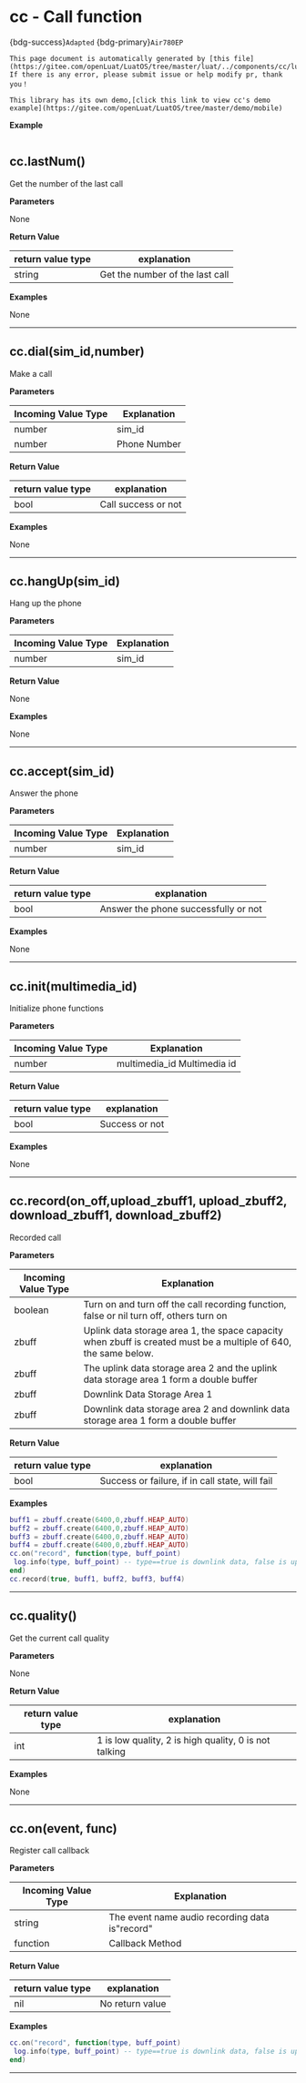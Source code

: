 # cc - Call function

{bdg-success}`Adapted` {bdg-primary}`Air780EP`

```{note}
This page document is automatically generated by [this file](https://gitee.com/openLuat/LuatOS/tree/master/luat/../components/cc/luat_lib_cc.c). If there is any error, please submit issue or help modify pr, thank you！
```

```{tip}
This library has its own demo,[click this link to view cc's demo example](https://gitee.com/openLuat/LuatOS/tree/master/demo/mobile)
```

**Example**

```lua


```

## cc.lastNum()



Get the number of the last call

**Parameters**

None

**Return Value**

|return value type | explanation|
|-|-|
|string|Get the number of the last call|

**Examples**

None

---

## cc.dial(sim_id,number)



Make a call

**Parameters**

|Incoming Value Type | Explanation|
|-|-|
|number|sim_id|
|number|Phone Number|

**Return Value**

|return value type | explanation|
|-|-|
|bool|Call success or not|

**Examples**

None

---

## cc.hangUp(sim_id)



Hang up the phone

**Parameters**

|Incoming Value Type | Explanation|
|-|-|
|number|sim_id|

**Return Value**

None

**Examples**

None

---

## cc.accept(sim_id)



Answer the phone

**Parameters**

|Incoming Value Type | Explanation|
|-|-|
|number|sim_id|

**Return Value**

|return value type | explanation|
|-|-|
|bool|Answer the phone successfully or not|

**Examples**

None

---

## cc.init(multimedia_id)



Initialize phone functions

**Parameters**

|Incoming Value Type | Explanation|
|-|-|
|number|multimedia_id Multimedia id|

**Return Value**

|return value type | explanation|
|-|-|
|bool|Success or not|

**Examples**

None

---

## cc.record(on_off,upload_zbuff1, upload_zbuff2, download_zbuff1, download_zbuff2)



Recorded call

**Parameters**

|Incoming Value Type | Explanation|
|-|-|
|boolean|Turn on and turn off the call recording function, false or nil turn off, others turn on|
|zbuff|Uplink data storage area 1, the space capacity when zbuff is created must be a multiple of 640, the same below.|
|zbuff|The uplink data storage area 2 and the uplink data storage area 1 form a double buffer|
|zbuff|Downlink Data Storage Area 1|
|zbuff|Downlink data storage area 2 and downlink data storage area 1 form a double buffer|

**Return Value**

|return value type | explanation|
|-|-|
|bool|Success or failure, if in call state, will fail|

**Examples**

```lua
buff1 = zbuff.create(6400,0,zbuff.HEAP_AUTO)
buff2 = zbuff.create(6400,0,zbuff.HEAP_AUTO)
buff3 = zbuff.create(6400,0,zbuff.HEAP_AUTO)
buff4 = zbuff.create(6400,0,zbuff.HEAP_AUTO)
cc.on("record", function(type, buff_point)
 log.info(type, buff_point) -- type==true is downlink data, false is uplink data buff_point indicates which one is returned in the double cache
end)
cc.record(true, buff1, buff2, buff3, buff4)

```

---

## cc.quality()



Get the current call quality

**Parameters**

None

**Return Value**

|return value type | explanation|
|-|-|
|int|1 is low quality, 2 is high quality, 0 is not talking|

**Examples**

None

---

## cc.on(event, func)



Register call callback

**Parameters**

|Incoming Value Type | Explanation|
|-|-|
|string|The event name audio recording data is"record"|
|function|Callback Method|

**Return Value**

|return value type | explanation|
|-|-|
|nil|No return value|

**Examples**

```lua
cc.on("record", function(type, buff_point)
 log.info(type, buff_point) -- type==true is downlink data, false is uplink data buff_point indicates which one is returned in the double cache
end)

```

---

